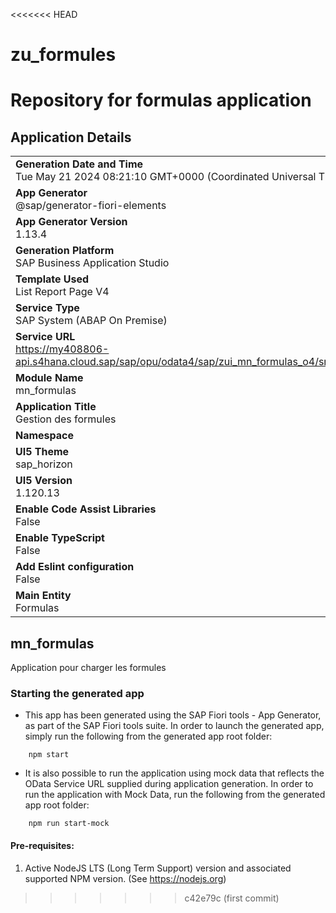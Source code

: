 <<<<<<< HEAD
# zu_formules
Repository for formulas application
=======
## Application Details
|               |
| ------------- |
|**Generation Date and Time**<br>Tue May 21 2024 08:21:10 GMT+0000 (Coordinated Universal Time)|
|**App Generator**<br>@sap/generator-fiori-elements|
|**App Generator Version**<br>1.13.4|
|**Generation Platform**<br>SAP Business Application Studio|
|**Template Used**<br>List Report Page V4|
|**Service Type**<br>SAP System (ABAP On Premise)|
|**Service URL**<br>https://my408806-api.s4hana.cloud.sap/sap/opu/odata4/sap/zui_mn_formulas_o4/srvd/sap/zui_mn_formulas_o4/0001/
|**Module Name**<br>mn_formulas|
|**Application Title**<br>Gestion des formules|
|**Namespace**<br>|
|**UI5 Theme**<br>sap_horizon|
|**UI5 Version**<br>1.120.13|
|**Enable Code Assist Libraries**<br>False|
|**Enable TypeScript**<br>False|
|**Add Eslint configuration**<br>False|
|**Main Entity**<br>Formulas|

## mn_formulas

Application pour charger les formules

### Starting the generated app

-   This app has been generated using the SAP Fiori tools - App Generator, as part of the SAP Fiori tools suite.  In order to launch the generated app, simply run the following from the generated app root folder:

```
    npm start
```

- It is also possible to run the application using mock data that reflects the OData Service URL supplied during application generation.  In order to run the application with Mock Data, run the following from the generated app root folder:

```
    npm run start-mock
```

#### Pre-requisites:

1. Active NodeJS LTS (Long Term Support) version and associated supported NPM version.  (See https://nodejs.org)


>>>>>>> c42e79c (first commit)
